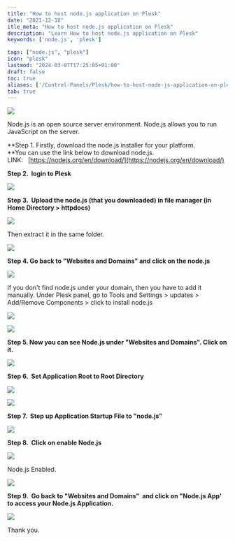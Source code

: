 ```yaml
---
title: "How to host node.js application on Plesk"
date: "2021-12-18"
itle_meta: "How to host node.js application on Plesk"
description: "Learn How to host node.js application on Plesk"
keywords: ['node.js', 'plesk']

tags: ["node.js", "plesk"]
icon: "plesk"
lastmod: "2024-03-07T17:25:05+01:00"
draft: false
toc: true
aliases: ['/Control-Panels/Plesk/how-to-host-node-js-application-on-plesk/']
tab: true
---
```


![](images/How-to-host-node.js-application-on-Plesk-1024x576.png)

Node.js is an open source server environment. Node.js allows you to run JavaScript on the server. 

**Step 1. Firstly, download the node.js installer for your platform.  
**You can use the link below to download node.js.  
LINK:   [https://nodejs.org/en/download/](https://nodejs.org/en/download/)

**Step 2.  login to Plesk**

![](images/Screenshot_1-1-1.png)

**Step 3.  Upload the node.js (that you downloaded) in file manager (in Home Directory > httpdocs)**

![](images/Screenshot_2-13-1024x525.png)

Then extract it in the same folder.

![](images/Screenshot_3-10-1024x525.png)

  

**Step 4. Go back to "Websites and Domains" and click on the node.js**

![](images/Screenshot_7-1-1-1024x526.png)

If you don't find node.js under your domain, then you have to add it manually. Under Plesk panel, go to Tools and Settings > updates > Add/Remove Components > click to install node.js

![](images/Screenshot_4-10-1024x562.png)

![](images/Screenshot_6-9-1024x783.png)

**Step 5. Now you can see Node.js under "Websites and Domains". Click on it.**

![](images/Screenshot_7-8-1024x526.png)

**Step 6.  Set Application Root to Root Directory**

![](images/Screenshot_8-10.png)

![](images/Screenshot_9-8-1024x793.png)

**Step 7.  Step up Application Startup File to "node.js"**

![](images/Screenshot_10-3.png)

**Step 8.  Click on enable Node.js**

![](images/Screenshot_11-4.png)

Node.js Enabled.

![](images/Screenshot_12-3.png)

**Step 9.  Go back to "Websites and Domains"  and click on "Node.js App' to access your Node.js Application.**

![](images/Screenshot_13-1-1024x530.png)

Thank you.
